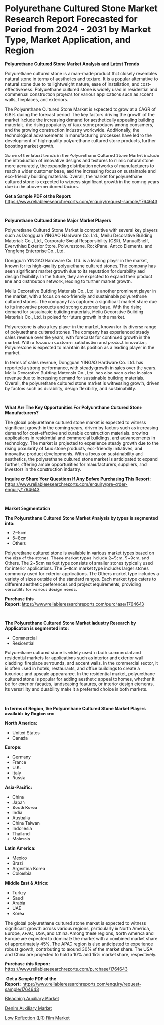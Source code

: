 <p><h1>Polyurethane Cultured Stone Market Research Report Forecasted for Period from 2024 -  2031 by Market Type, Market Application, and Region</h1></p><p><strong>Polyurethane Cultured Stone Market Analysis and Latest Trends</strong></p>
<p><p>Polyurethane cultured stone is a man-made product that closely resembles natural stone in terms of aesthetics and texture. It is a popular alternative to natural stone due to its lightweight nature, ease of installation, and cost-effectiveness. Polyurethane cultured stone is widely used in residential and commercial construction projects for various applications such as accent walls, fireplaces, and exteriors.</p><p>The Polyurethane Cultured Stone Market is expected to grow at a CAGR of 6.8% during the forecast period. The key factors driving the growth of the market include the increasing demand for aesthetically appealing building materials, the rising popularity of faux stone products among consumers, and the growing construction industry worldwide. Additionally, the technological advancements in manufacturing processes have led to the development of high-quality polyurethane cultured stone products, further boosting market growth.</p><p>Some of the latest trends in the Polyurethane Cultured Stone Market include the introduction of innovative designs and textures to mimic natural stone more accurately, the expanding distribution networks of manufacturers to reach a wider customer base, and the increasing focus on sustainable and eco-friendly building materials. Overall, the market for polyurethane cultured stone is expected to witness significant growth in the coming years due to the above-mentioned factors.</p></p>
<p><strong>Get a Sample PDF of the Report:&nbsp;</strong> <a href="https://www.reliableresearchreports.com/enquiry/request-sample/1764643">https://www.reliableresearchreports.com/enquiry/request-sample/1764643</a></p>
<p>&nbsp;</p>
<p><strong>Polyurethane Cultured Stone Major Market Players</strong></p>
<p><p>Polyurethane Cultured Stone Market is competitive with several key players such as Dongguan YINGAO Hardware Co. Ltd., Meilu Decorative Building Materials Co., Ltd., Corporate Social Responsibility (CSR), ManualShelf, Everything Exterior Store, Polyurestone, RockPane, Antico Elements, and Yongfeng Enterprise Co., Ltd.</p><p>Dongguan YINGAO Hardware Co. Ltd. is a leading player in the market, known for its high-quality polyurethane cultured stones. The company has seen significant market growth due to its reputation for durability and design flexibility. In the future, they are expected to expand their product line and distribution network, leading to further market growth.</p><p>Meilu Decorative Building Materials Co., Ltd. is another prominent player in the market, with a focus on eco-friendly and sustainable polyurethane cultured stones. The company has captured a significant market share due to its innovative products and strong customer base. With the rising demand for sustainable building materials, Meilu Decorative Building Materials Co., Ltd. is poised for future growth in the market.</p><p>Polyurestone is also a key player in the market, known for its diverse range of polyurethane cultured stones. The company has experienced steady sales revenue over the years, with forecasts for continued growth in the market. With a focus on customer satisfaction and product innovation, Polyurestone is expected to maintain its position as a leading player in the market.</p><p>In terms of sales revenue, Dongguan YINGAO Hardware Co. Ltd. has reported a strong performance, with steady growth in sales over the years. Meilu Decorative Building Materials Co., Ltd. has also seen a rise in sales revenue due to increasing demand for sustainable building materials. Overall, the polyurethane cultured stone market is witnessing growth, driven by factors such as durability, design flexibility, and sustainability.</p></p>
<p>&nbsp;</p>
<p><strong>What Are The Key Opportunities For Polyurethane Cultured Stone Manufacturers?</strong></p>
<p><p>The global polyurethane cultured stone market is expected to witness significant growth in the coming years, driven by factors such as increasing demand for cost-effective and durable construction materials, growing applications in residential and commercial buildings, and advancements in technology. The market is projected to experience steady growth due to the rising popularity of faux stone products, eco-friendly initiatives, and innovative product developments. With a focus on sustainability and aesthetics, the polyurethane cultured stone market is anticipated to expand further, offering ample opportunities for manufacturers, suppliers, and investors in the construction industry.</p></p>
<p><strong>Inquire or Share Your Questions If Any Before Purchasing This Report:</strong> <a href="https://www.reliableresearchreports.com/enquiry/pre-order-enquiry/1764643">https://www.reliableresearchreports.com/enquiry/pre-order-enquiry/1764643</a></p>
<p>&nbsp;</p>
<p><strong>Market Segmentation</strong></p>
<p><strong>The Polyurethane Cultured Stone Market Analysis by types is segmented into:</strong></p>
<p><ul><li>2~5cm</li><li>5~8cm</li><li>Others</li></ul></p>
<p><p>Polyurethane cultured stone is available in various market types based on the size of the stones. These market types include 2~5cm, 5~8cm, and Others. The 2~5cm market type consists of smaller stones typically used for interior applications. The 5~8cm market type includes larger stones commonly used for exterior applications. The Others market type includes a variety of sizes outside of the standard ranges. Each market type caters to different aesthetic preferences and project requirements, providing versatility for various design needs.</p></p>
<p><strong>Purchase this Report:&nbsp;</strong><a href="https://www.reliableresearchreports.com/purchase/1764643">https://www.reliableresearchreports.com/purchase/1764643</a></p>
<p>&nbsp;</p>
<p><strong>The Polyurethane Cultured Stone Market Industry Research by Application is segmented into:</strong></p>
<p><ul><li>Commercial</li><li>Residential</li></ul></p>
<p><p>Polyurethane cultured stone is widely used in both commercial and residential markets for applications such as interior and exterior wall cladding, fireplace surrounds, and accent walls. In the commercial sector, it is often used in hotels, restaurants, and office buildings to create a luxurious and upscale appearance. In the residential market, polyurethane cultured stone is popular for adding aesthetic appeal to homes, whether it be for exterior facades, landscaping features, or interior design elements. Its versatility and durability make it a preferred choice in both markets.</p></p>
<p>&nbsp;</p>
<p><strong>In terms of Region, the Polyurethane Cultured Stone Market Players available by Region are:</strong></p>
<p>
    <p> <strong> North America: </strong>
        <ul>
            <li>United States</li>
            <li>Canada</li>
        </ul>
        </p> 
    <p> <strong> Europe: </strong>
        <ul>
            <li>Germany</li>
            <li>France</li>
            <li>U.K.</li>
            <li>Italy</li>
            <li>Russia</li>
        </ul>
        </p> 
    <p> <strong> Asia-Pacific: </strong>
        <ul>
            <li>China</li>
            <li>Japan</li>
            <li>South Korea</li>
            <li>India</li>
            <li>Australia</li>
            <li>China Taiwan</li>
            <li>Indonesia</li>
            <li>Thailand</li>
            <li>Malaysia</li>
        </ul>
        </p> 
    <p> <strong> Latin America: </strong>
        <ul>
            <li>Mexico</li>
            <li>Brazil</li>
            <li>Argentina Korea</li>
            <li>Colombia</li>
        </ul>
        </p> 
    <p> <strong> Middle East & Africa: </strong>
        <ul>
            <li>Turkey</li>
            <li>Saudi</li>
            <li>Arabia</li>
            <li>UAE</li>
            <li>Korea</li>
        </ul>
    </p>
    </p>
<p><p>The global polyurethane cultured stone market is expected to witness significant growth across various regions, particularly in North America, Europe, APAC, USA, and China. Among these regions, North America and Europe are expected to dominate the market with a combined market share of approximately 45%. The APAC region is also anticipated to experience robust growth, contributing to around 30% of the market share. The USA and China are projected to hold a 10% and 15% market share, respectively.</p></p>
<p><strong>Purchase this Report: </strong><a href="https://www.reliableresearchreports.com/purchase/1764643">https://www.reliableresearchreports.com/purchase/1764643</a></p>
<p>&nbsp;<strong>Get a Sample PDF of the Report:&nbsp;&nbsp;</strong><a href="https://www.reliableresearchreports.com/enquiry/request-sample/1764643">https://www.reliableresearchreports.com/enquiry/request-sample/1764643</a></p>
<p><strong></strong></p>
<p><p><a href="https://github.com/yemakinde/Market-Research-Report-List-1/blob/main/bleaching-auxiliary-market.md">Bleaching Auxiliary Market</a></p><p><a href="https://github.com/jsmusil/Market-Research-Report-List-2/blob/main/denim-auxiliary-market.md">Denim Auxiliary Market</a></p><p><a href="https://github.com/Alonsoolds3wq1d81czn8rbol/Market-Research-Report-List-1/blob/main/low-reflection-lr-film-market.md">Low Reflection (LR) Film Market</a></p></p>